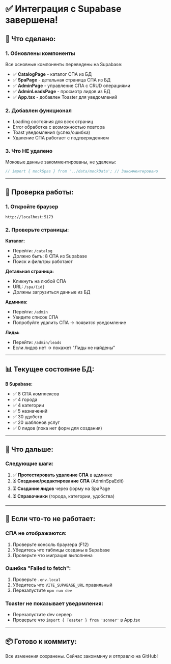 # ✅ Интеграция с Supabase завершена!

## 🎉 Что сделано:

### 1. **Обновлены компоненты**
Все основные компоненты переведены на Supabase:

- ✅ **CatalogPage** - каталог СПА из БД
- ✅ **SpaPage** - детальная страница СПА из БД  
- ✅ **AdminPage** - управление СПА с CRUD операциями
- ✅ **AdminLeadsPage** - просмотр лидов из БД
- ✅ **App.tsx** - добавлен Toaster для уведомлений

### 2. **Добавлен функционал**
- Loading состояния для всех страниц
- Error обработка с возможностью повтора
- Toast уведомления (успех/ошибка)
- Удаление СПА работает с подтверждением

### 3. **Что НЕ удалено**
Моковые данные закомментированы, не удалены:
```typescript
// import { mockSpas } from '../data/mockData'; // Закомментировано
```

---

## 🚀 Проверка работы:

### 1. **Откройте браузер**
```
http://localhost:5173
```

### 2. **Проверьте страницы:**

**Каталог:**
- Перейти: `/catalog`
- Должно быть: 8 СПА из Supabase
- Поиск и фильтры работают

**Детальная страница:**
- Кликнуть на любой СПА
- URL: `/spa/{id}`
- Должны загрузиться данные из БД

**Админка:**
- Перейти: `/admin`
- Увидите список СПА
- Попробуйте удалить СПА → появится уведомление

**Лиды:**
- Перейти: `/admin/leads`
- Если лидов нет → покажет "Лиды не найдены"

---

## 📊 Текущее состояние БД:

**В Supabase:**
- ✅ 8 СПА комплексов
- ✅ 4 города
- ✅ 4 категории
- ✅ 5 назначений
- ✅ 30 удобств
- ✅ 20 шаблонов услуг
- ✅ 0 лидов (пока нет форм для создания)

---

## 🔄 Что дальше:

### Следующие шаги:
1. ✅ **Протестировать удаление СПА** в админке
2. ⏳ **Создание/редактирование СПА** (AdminSpaEdit)
3. ⏳ **Создание лидов** через форму на SpaPage
4. ⏳ **Справочники** (города, категории, удобства)

---

## 🐛 Если что-то не работает:

### СПА не отображаются:
1. Проверьте консоль браузера (F12)
2. Убедитесь что таблицы созданы в Supabase
3. Проверьте что миграция выполнена

### Ошибка "Failed to fetch":
1. Проверьте `.env.local`
2. Убедитесь что `VITE_SUPABASE_URL` правильный
3. Перезапустите `npm run dev`

### Toaster не показывает уведомления:
- Перезапустите dev сервер
- Проверьте что `import { Toaster } from 'sonner'` в App.tsx

---

## 📦 Готово к коммиту:

Все изменения сохранены. Сейчас закоммичу и отправлю на GitHub!

